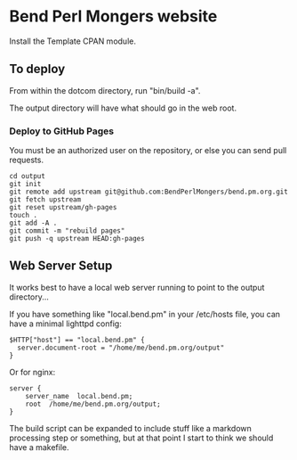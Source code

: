 # Bend Perl Mongers website

Install the Template CPAN module.

## To deploy

From within the dotcom directory, run "bin/build -a".

The output directory will have what should go in the web root.

### Deploy to GitHub Pages

You must be an authorized user on the repository, or else you can send pull requests.

```
cd output
git init
git remote add upstream git@github.com:BendPerlMongers/bend.pm.org.git
git fetch upstream
git reset upstream/gh-pages
touch .
git add -A .
git commit -m "rebuild pages"
git push -q upstream HEAD:gh-pages
```

## Web Server Setup

It works best to have a local web server running to point to the
output directory...

If you have something like "local.bend.pm" in your /etc/hosts
file, you can have a minimal lighttpd config:

    $HTTP["host"] == "local.bend.pm" {
      server.document-root = "/home/me/bend.pm.org/output"
    }

Or for nginx:

    server {
        server_name  local.bend.pm;
        root  /home/me/bend.pm.org/output;
    }

The build script can be expanded to include stuff like a markdown
processing step or something, but at that point I start to think
we should have a makefile.
